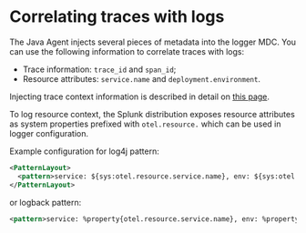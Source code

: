 # Correlating traces with logs

The Java Agent injects several pieces of metadata into the logger MDC.
You can use the following information to correlate traces with logs:

- Trace information: `trace_id` and `span_id`;
- Resource attributes: `service.name` and `deployment.environment`.

Injecting trace context information is described in detail on
[this page](https://github.com/open-telemetry/opentelemetry-java-instrumentation/blob/main/docs/supported-libraries.md).

To log resource context, the Splunk distribution exposes resource attributes as
system properties prefixed with `otel.resource.` which can be used in logger
configuration.

Example configuration for log4j pattern:

```xml
<PatternLayout>
  <pattern>service: ${sys:otel.resource.service.name}, env: ${sys:otel.resource.environment} %m%n</pattern>
</PatternLayout>
```

or logback pattern:

```xml
<pattern>service: %property{otel.resource.service.name}, env: %property{otel.resource.environment}: %m%n</pattern>
```

